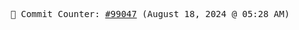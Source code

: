 <p align="center">
    <samp>
        📮 Commit Counter: <a href="https://github.com/Javascript-void0/Javascript-void0/commits/main">#99047</a> (August 18, 2024 @ 05:28 AM)
    </samp>
</p>